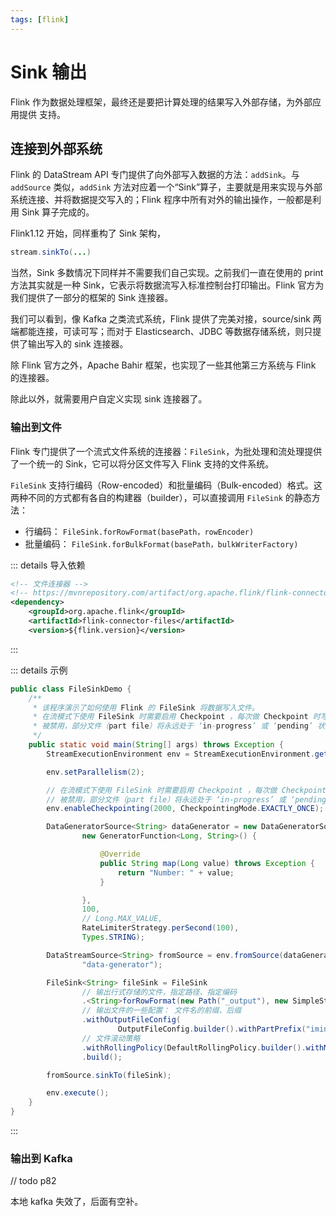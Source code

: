 ```yaml
---
tags: [flink]
---
```


# Sink 输出

Flink 作为数据处理框架，最终还是要把计算处理的结果写入外部存储，为外部应用提供
支持。

## 连接到外部系统

Flink 的 DataStream API 专门提供了向外部写入数据的方法：`addSink`。与 `addSource` 类似，`addSink` 方法对应着一个“Sink”算子，主要就是用来实现与外部系统连接、并将数据提交写入的；Flink 程序中所有对外的输出操作，一般都是利用 Sink 算子完成的。

Flink1.12 开始，同样重构了 Sink 架构，

```java
stream.sinkTo(...)
```

当然，Sink 多数情况下同样并不需要我们自己实现。之前我们一直在使用的 print 方法其实就是一种 Sink，它表示将数据流写入标准控制台打印输出。Flink 官方为我们提供了一部分的框架的 Sink 连接器。

我们可以看到，像 Kafka 之类流式系统，Flink 提供了完美对接，source/sink 两端都能连接，可读可写；而对于 Elasticsearch、JDBC 等数据存储系统，则只提供了输出写入的 sink 连接器。

除 Flink 官方之外，Apache Bahir 框架，也实现了一些其他第三方系统与 Flink 的连接器。

除此以外，就需要用户自定义实现 sink 连接器了。

### 输出到文件

Flink 专门提供了一个流式文件系统的连接器：`FileSink`，为批处理和流处理提供了一个统一的 Sink，它可以将分区文件写入 Flink 支持的文件系统。

`FileSink` 支持行编码（Row-encoded）和批量编码（Bulk-encoded）格式。这两种不同的方式都有各自的构建器（builder），可以直接调用 `FileSink` 的静态方法：

- 行编码： `FileSink.forRowFormat(basePath，rowEncoder)`
- 批量编码： `FileSink.forBulkFormat(basePath，bulkWriterFactory)`

::: details 导入依赖

```xml
<!-- 文件连接器 -->
<!-- https://mvnrepository.com/artifact/org.apache.flink/flink-connector-files -->
<dependency>
    <groupId>org.apache.flink</groupId>
    <artifactId>flink-connector-files</artifactId>
    <version>${flink.version}</version>
```

:::

::: details 示例

```java
public class FileSinkDemo {
    /**
     * 该程序演示了如何使用 Flink 的 FileSink 将数据写入文件。
     * 在流模式下使用 FileSink 时需要启用 Checkpoint ，每次做 Checkpoint 时写入完成。如果 Checkpoint
     * 被禁用，部分文件（part file）将永远处于 ‘in-progress’ 或 ‘pending’ 状态，下游系统无法安全地读取。
     */
    public static void main(String[] args) throws Exception {
        StreamExecutionEnvironment env = StreamExecutionEnvironment.getExecutionEnvironment();

        env.setParallelism(2);

        // 在流模式下使用 FileSink 时需要启用 Checkpoint ，每次做 Checkpoint 时写入完成。如果 Checkpoint
        // 被禁用，部分文件（part file）将永远处于 ‘in-progress’ 或 ‘pending’ 状态，下游系统无法安全地读取。
        env.enableCheckpointing(2000, CheckpointingMode.EXACTLY_ONCE);

        DataGeneratorSource<String> dataGenerator = new DataGeneratorSource<>(
                new GeneratorFunction<Long, String>() {

                    @Override
                    public String map(Long value) throws Exception {
                        return "Number: " + value;
                    }

                },
                100,
                // Long.MAX_VALUE,
                RateLimiterStrategy.perSecond(100),
                Types.STRING);

        DataStreamSource<String> fromSource = env.fromSource(dataGenerator, WatermarkStrategy.noWatermarks(),
                "data-generator");

        FileSink<String> fileSink = FileSink
                // 输出行式存储的文件，指定路径、指定编码
                .<String>forRowFormat(new Path("_output"), new SimpleStringEncoder<>("UTF-8"))
                // 输出文件的一些配置： 文件名的前缀、后缀
                .withOutputFileConfig(
                        OutputFileConfig.builder().withPartPrefix("imingz").withPartSuffix(".log").build())
                // 文件滚动策略
                .withRollingPolicy(DefaultRollingPolicy.builder().withMaxPartSize(new MemorySize(1 * 1024)).build())
                .build();

        fromSource.sinkTo(fileSink);

        env.execute();
    }
}
```

:::

### 输出到 Kafka

// todo p82

本地 kafka 失效了，后面有空补。
